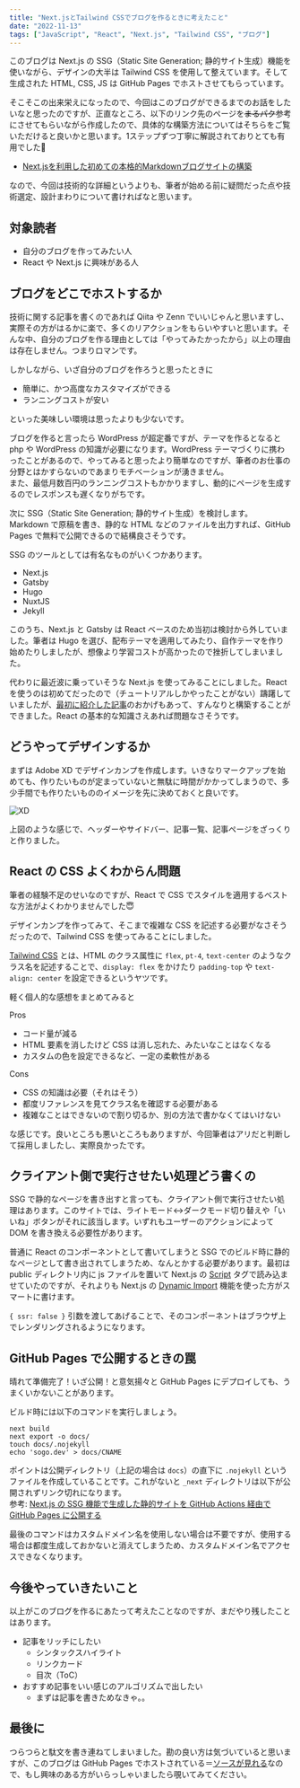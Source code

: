 ```yaml
---
title: "Next.jsとTailwind CSSでブログを作るときに考えたこと"
date: "2022-11-13"
tags: ["JavaScript", "React", "Next.js", "Tailwind CSS", "ブログ"]
---
```


このブログは Next.js の SSG（Static Site Generation; 静的サイト生成）機能を使いながら、デザインの大半は Tailwind CSS を使用して整えています。そして生成された HTML, CSS, JS は GitHub Pages でホストさせてもらっています。

そこそこの出来栄えになったので、今回はこのブログができるまでのお話をしたいなと思ったのですが、正直なところ、以下のリンク先のページを~~まるパク~~参考にさせてもらいながら作成したので、具体的な構築方法についてはそちらをご覧いただけると良いかと思います。1ステップずつ丁寧に解説されておりとても有用でした🙏

* [Next.jsを利用した初めての本格的Markdownブログサイトの構築](https://reffect.co.jp/react/nextjs-markdown-blog)

なので、今回は技術的な詳細というよりも、筆者が始める前に疑問だった点や技術選定、設計まわりについて書ければなと思います。

## 対象読者

* 自分のブログを作ってみたい人
* React や Next.js に興味がある人

## ブログをどこでホストするか

技術に関する記事を書くのであれば Qiita や Zenn でいいじゃんと思いますし、実際その方がはるかに楽で、多くのリアクションをもらいやすいと思います。そんな中、自分のブログを作る理由としては「やってみたかったから」以上の理由は存在しません。つまりロマンです。

しかしながら、いざ自分のブログを作ろうと思ったときに

* 簡単に、かつ高度なカスタマイズができる
* ランニングコストが安い

といった美味しい環境は思ったよりも少ないです。

ブログを作ると言ったら WordPress が超定番ですが、テーマを作るとなると php や WordPress の知識が必要になります。WordPress テーマづくりに携わったことがあるので、やってみると思ったより簡単なのですが、筆者のお仕事の分野とはかすらないのであまりモチベーションが湧きません。  
また、最低月数百円のランニングコストもかかりますし、動的にページを生成するのでレスポンスも遅くなりがちです。

次に SSG（Static Site Generation; 静的サイト生成）を検討します。Markdown で原稿を書き、静的な HTML などのファイルを出力すれば、GitHub Pages で無料で公開できるので結構良さそうです。

SSG のツールとしては有名なものがいくつかあります。

* Next.js
* Gatsby
* Hugo
* NuxtJS
* Jekyll

このうち、Next.js と Gatsby は React ベースのため当初は検討から外していました。筆者は Hugo を選び、配布テーマを適用してみたり、自作テーマを作り始めたりしましたが、想像より学習コストが高かったので挫折してしまいました。

代わりに最近波に乗っていそうな Next.js を使ってみることにしました。React を使うのは初めてだったので（チュートリアルしかやったことがない）躊躇していましたが、[最初に紹介した記事](https://reffect.co.jp/react/nextjs-markdown-blog)のおかげもあって、すんなりと構築することができました。React の基本的な知識さえあれば問題なさそうです。

## どうやってデザインするか

まずは Adobe XD でデザインカンプを作成します。いきなりマークアップを始めても、作りたいものが定まっていないと無駄に時間がかかってしまうので、多少手間でも作りたいもののイメージを先に決めておくと良いです。

![XD](/images/posts/2022/11/xd.png)

上図のような感じで、ヘッダーやサイドバー、記事一覧、記事ページをざっくりと作りました。

## React の CSS よくわからん問題

筆者の経験不足のせいなのですが、React で CSS でスタイルを適用するベストな方法がよくわかりませんでした😇

デザインカンプを作ってみて、そこまで複雑な CSS を記述する必要がなさそうだったので、Tailwind CSS を使ってみることにしました。

[Tailwind CSS](https://tailwindcss.com/) とは、HTML のクラス属性に `flex`, `pt-4`, `text-center` のようなクラス名を記述することで、`display: flex` をかけたり `padding-top` や `text-align: center` を設定できるというヤツです。

軽く個人的な感想をまとめてみると

Pros
* コード量が減る
* HTML 要素を消したけど CSS は消し忘れた、みたいなことはなくなる
* カスタムの色を設定できるなど、一定の柔軟性がある

Cons
* CSS の知識は必要（それはそう）
* 都度リファレンスを見てクラス名を確認する必要がある
* 複雑なことはできないので割り切るか、別の方法で書かなくてはいけない

な感じです。良いところも悪いところもありますが、今回筆者はアリだと判断して採用しましたし、実際良かったです。

## クライアント側で実行させたい処理どう書くの

SSG で静的なページを書き出すと言っても、クライアント側で実行させたい処理はあります。このサイトでは、ライトモード↔︎ダークモード切り替えや「いいね」ボタンがそれに該当します。いずれもユーザーのアクションによって DOM を書き換える必要性があります。

普通に React のコンポーネントとして書いてしまうと SSG でのビルド時に静的なページとして書き出されてしまうため、なんとかする必要があります。最初は public ディレクトリ内に js ファイルを置いて Next.js の [Script](https://nextjs.org/docs/basic-features/script) タグで読み込ませていたのですが、それよりも Next.js の [Dynamic Import](https://nextjs.org/docs/advanced-features/dynamic-import) 機能を使った方がスマートに書けます。

`{ ssr: false }` 引数を渡してあげることで、そのコンポーネントはブラウザ上でレンダリングされるようになります。

## GitHub Pages で公開するときの罠

晴れて準備完了！いざ公開！と意気揚々と GitHub Pages にデプロイしても、うまくいかないことがあります。

ビルド時には以下のコマンドを実行しましょう。

```
next build
next export -o docs/
touch docs/.nojekyll
echo 'sogo.dev' > docs/CNAME
```

ポイントは公開ディレクトリ（上記の場合は `docs`）の直下に `.nojekyll` というファイルを作成していることです。これがないと `_next` ディレクトリは以下が公開されずリンク切れになります。  
参考: [Next.js の SSG 機能で生成した静的サイトを GitHub Actions 経由で GitHub Pages に公開する](https://sidearrow.github.io/article/next-js-ssg-on-github-pages)

最後のコマンドはカスタムドメイン名を使用しない場合は不要ですが、使用する場合は都度生成しておかないと消えてしまうため、カスタムドメイン名でアクセスできなくなります。

## 今後やっていきたいこと

以上がこのブログを作るにあたって考えたことなのですが、まだやり残したことはあります。

* 記事をリッチにしたい
  * シンタックスハイライト
  * リンクカード
  * 目次（ToC）
* おすすめ記事をいい感じのアルゴリズムで出したい
  * まずは記事を書きためなきゃ。。

## 最後に

つらつらと駄文を書き連ねてしまいました。勘の良い方は気づいていると思いますが、このブログは GitHub Pages でホストされている＝[ソースが見れる](https://github.com/SogoKato/sogokato.github.io)なので、もし興味のある方がいらっしゃいましたら覗いてみてください。
